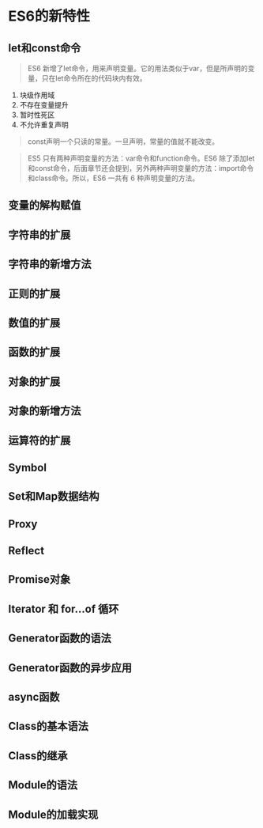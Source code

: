 # ES6的新特性

## let和const命令

> ES6 新增了let命令，用来声明变量。它的用法类似于var，但是所声明的变量，只在let命令所在的代码块内有效。
1. 块级作用域
2. 不存在变量提升
3. 暂时性死区
4. 不允许重复声明

>const声明一个只读的常量。一旦声明，常量的值就不能改变。

>ES5 只有两种声明变量的方法：var命令和function命令。ES6 除了添加let和const命令，后面章节还会提到，另外两种声明变量的方法：import命令和class命令。所以，ES6 一共有 6 种声明变量的方法。

## 变量的解构赋值

## 字符串的扩展

## 字符串的新增方法

## 正则的扩展

## 数值的扩展

## 函数的扩展

## 对象的扩展

## 对象的新增方法

## 运算符的扩展

## Symbol

## Set和Map数据结构

## Proxy

## Reflect

## Promise对象

## Iterator 和 for...of 循环

## Generator函数的语法

## Generator函数的异步应用

## async函数

## Class的基本语法

## Class的继承

## Module的语法

## Module的加载实现

